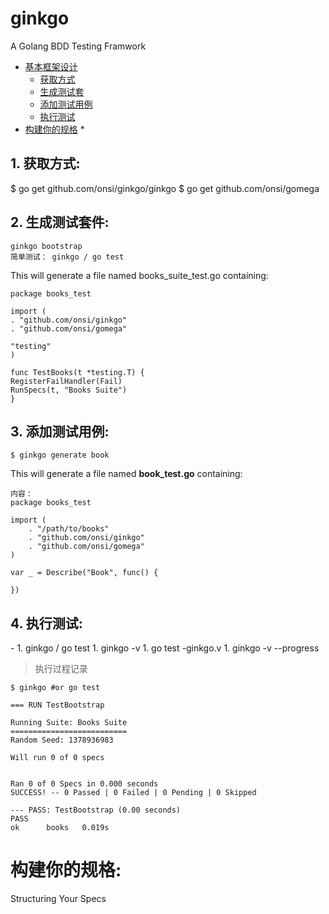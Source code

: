 
# ginkgo  #
A Golang BDD Testing Framwork
* [基本框架设计](#1)	
	* [获取方式](#获取)
	* [生成测试套](#生成测试套件)
	* [添加测试用例](#添加测试用例)
	* [执行测试](#执行测试)
* [构建你的规格](#2)
	* 

<h2 id="获取">1. 获取方式:</h2>
	$ go get github.com/onsi/ginkgo/ginkgo
	$ go get github.com/onsi/gomega
	       
<h2 id="生成测试套件">2. 生成测试套件:</h2>

	ginkgo bootstrap
	简单测试： ginkgo / go test
	
This will generate a file named books_suite_test.go containing:

	package books_test
	
	import (
	. "github.com/onsi/ginkgo"
	. "github.com/onsi/gomega"
	
	"testing"
	)
	
	func TestBooks(t *testing.T) {
	RegisterFailHandler(Fail)
	RunSpecs(t, "Books Suite")
	}


<h2 id="添加测试用例">3. 添加测试用例:</h2>
 
	$ ginkgo generate book

This will generate a file named **book_test.go** containing:
	
	内容：
	package books_test

	import (
		. "/path/to/books"
		. "github.com/onsi/ginkgo"
		. "github.com/onsi/gomega"
	)

	var _ = Describe("Book", func() {

	})


<h2 id="执行测试">4. 执行测试:</h2>
- 
1. 	ginkgo / go test
1. 	ginkgo -v 
1. 	go test -ginkgo.v
1. 	ginkgo -v --progress 

> 执行过程记录

	$ ginkgo #or go test
	
	=== RUN TestBootstrap
	
	Running Suite: Books Suite
	==========================
	Random Seed: 1378936983
	
	Will run 0 of 0 specs
	
	
	Ran 0 of 0 Specs in 0.000 seconds
	SUCCESS! -- 0 Passed | 0 Failed | 0 Pending | 0 Skipped
	
	--- PASS: TestBootstrap (0.00 seconds)
	PASS
	ok      books   0.019s


<h1 id="2">构建你的规格:</h1>
 Structuring Your Specs
